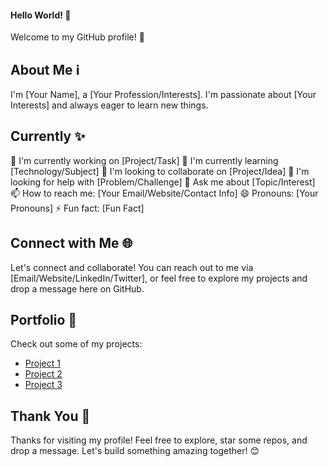 #### Hello World! 👋

Welcome to my GitHub profile! 🚀

## About Me ℹ️

I'm [Your Name], a [Your Profession/Interests]. I'm passionate about [Your Interests] and always eager to learn new things.

## Currently ✨

🔭 I'm currently working on [Project/Task]
🌱 I'm currently learning [Technology/Subject]
👯 I'm looking to collaborate on [Project/Idea]
🤔 I'm looking for help with [Problem/Challenge]
💬 Ask me about [Topic/Interest]
📫 How to reach me: [Your Email/Website/Contact Info]
😄 Pronouns: [Your Pronouns]
⚡ Fun fact: [Fun Fact]

## Connect with Me 🌐

Let's connect and collaborate! You can reach out to me via [Email/Website/LinkedIn/Twitter], or feel free to explore my projects and drop a message here on GitHub.

## Portfolio 📂

Check out some of my projects:

- [Project 1](Link)
- [Project 2](Link)
- [Project 3](Link)

## Thank You 🙏

Thanks for visiting my profile! Feel free to explore, star some repos, and drop a message. Let's build something amazing together! 😊


<!--
**GLmounika/GLmounika** is a ✨ _special_ ✨ repository because its `README.md` (this file) appears on your GitHub profile.

Here are some ideas to get you started:

- 🔭 I’m currently working on ...
- 🌱 I’m currently learning ...
- 👯 I’m looking to collaborate on ...
- 🤔 I’m looking for help with ...
- 💬 Ask me about ...
- 📫 How to reach me: ...
- 😄 Pronouns: ...
- ⚡ Fun fact: ...
-->
